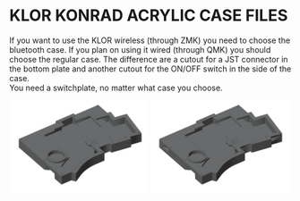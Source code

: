 # KLOR KONRAD ACRYLIC CASE FILES 

If you want to use the KLOR wireless (through ZMK) you need to choose the bluetooth case. If you plan on using it wired (through QMK) you should choose the regular case. The difference are a cutout for a JST connector in the bottom plate and another cutout for the ON/OFF switch in the side of the case.\
You need a switchplate, no matter what case you choose.

[<img alt="konrad" width="49%" src="/case/docs/images/konrad_acryl.png" title="konrad" />](/case/acrylic/konrad/regular/)
[<img alt="konrad bluetooth" width="49%" src="/case/docs/images/konrad_acryl_ble.png" title="konrad bluetooth" />](/case/acrylic/konrad/bluetooth/)